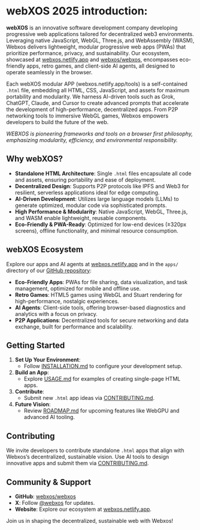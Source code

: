 # webXOS 2025 introduction:

**webXOS** is an innovative software development company developing progressive web applications tailored for decentralized web3 environments. Leveraging native JavaScript, WebGL, Three.js, and WebAssembly (WASM), Webxos delivers lightweight, modular progressive web apps (PWAs) that prioritize performance, privacy, and sustainability. Our ecosystem, showcased at [webxos.netlify.app](https://webxos.netlify.app) and [webxos/webxos](https://github.com/webxos/webxos), encompasses eco-friendly apps, retro games, and client-side AI agents, all designed to operate seamlessly in the browser.

Each webXOS modular APP (webxos.netlify.app/tools) is a self-contained `.html` file, embedding all HTML, CSS, JavaScript, and assets for maximum portability and modularity. We harness AI-driven tools such as Grok, ChatGPT, Claude, and Cursor to create advanced prompts that accelerate the development of high-performance, decentralized apps. From P2P networking tools to immersive WebGL games, Webxos empowers developers to build the future of the web. 

*WEBXOS is pioneering frameworks and tools on a browser first philosophy, emphasizing modularity, efficiency, and environmental responsibility.*

## Why webXOS?

- **Standalone HTML Architecture**: Single `.html` files encapsulate all code and assets, ensuring portability and ease of deployment.
- **Decentralized Design**: Supports P2P protocols like IPFS and Web3 for resilient, serverless applications ideal for edge computing.
- **AI-Driven Development**: Utilizes large language models (LLMs) to generate optimized, modular code via sophisticated prompts.
- **High Performance & Modularity**: Native JavaScript, WebGL, Three.js, and WASM enable lightweight, reusable components.
- **Eco-Friendly & PWA-Ready**: Optimized for low-end devices (≥320px screens), offline functionality, and minimal resource consumption.

## webXOS Ecosystem

Explore our apps and AI agents at [webxos.netlify.app](https://webxos.netlify.app) and in the `apps/` directory of our [GitHub repository](https://github.com/webxos/webxos):
- **Eco-Friendly Apps**: PWAs for file sharing, data visualization, and task management, optimized for mobile and offline use.
- **Retro Games**: HTML5 games using WebGL and Stuart rendering for high-performance, nostalgic experiences.
- **AI Agents**: Client-side tools, offering browser-based diagnostics and analytics with a focus on privacy.
- **P2P Applications**: Decentralized tools for secure networking and data exchange, built for performance and scalability.

## Getting Started

1. **Set Up Your Environment**:
   - Follow [INSTALLATION.md](INSTALLATION.md) to configure your development setup.
2. **Build an App**:
   - Explore [USAGE.md](USAGE.md) for examples of creating single-page HTML apps.
3. **Contribute**:
   - Submit new `.html` app ideas via [CONTRIBUTING.md](CONTRIBUTING.md).
4. **Future Vision**:
   - Review [ROADMAP.md](ROADMAP.md) for upcoming features like WebGPU and advanced AI tooling.

## Contributing

We invite developers to contribute standalone `.html` apps that align with Webxos’s decentralized, sustainable vision. Use AI tools to design innovative apps and submit them via [CONTRIBUTING.md](CONTRIBUTING.md).

## Community & Support

- **GitHub**: [webxos/webxos](https://github.com/webxos/webxos)
- **X**: Follow [@webxos](https://x.com/webxos) for updates.
- **Website**: Explore our ecosystem at [webxos.netlify.app](https://webxos.netlify.app).

Join us in shaping the decentralized, sustainable web with Webxos!

